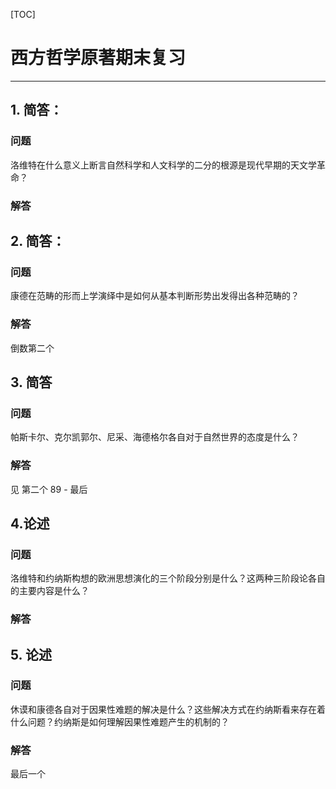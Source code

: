 [TOC]

# 西方哲学原著期末复习

---

## 1. 简答：

### 问题

洛维特在什么意义上断言自然科学和人文科学的二分的根源是现代早期的天文学革命？

### 解答



## 2. 简答：

### 问题

康德在范畴的形而上学演绎中是如何从基本判断形势出发得出各种范畴的？

### 解答

倒数第二个

## 3. 简答

### 问题

帕斯卡尔、克尔凯郭尔、尼采、海德格尔各自对于自然世界的态度是什么？

### 解答

见 第二个 89 - 最后

## 4.论述

### 问题

洛维特和约纳斯构想的欧洲思想演化的三个阶段分别是什么？这两种三阶段论各自的主要内容是什么？

### 解答



## 5. 论述

### 问题

休谟和康德各自对于因果性难题的解决是什么？这些解决方式在约纳斯看来存在着什么问题？约纳斯是如何理解因果性难题产生的机制的？

### 解答

最后一个